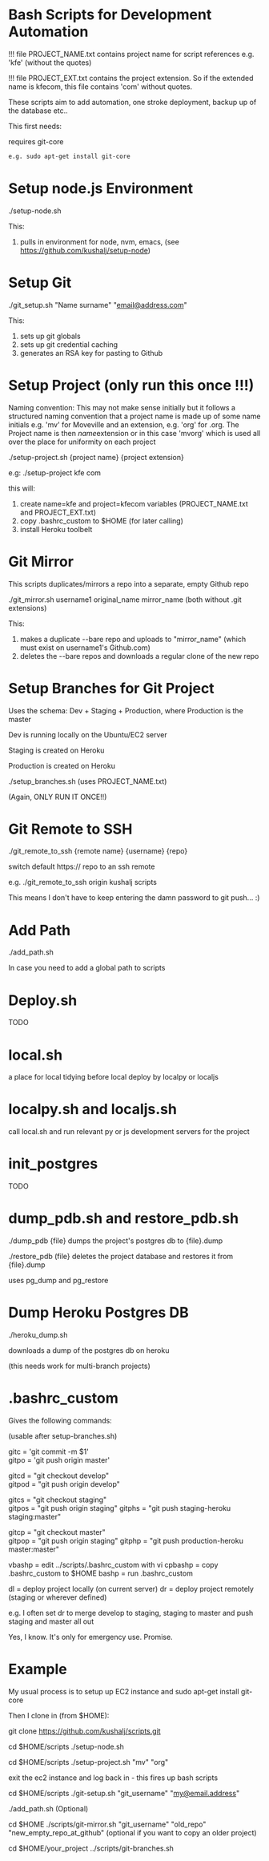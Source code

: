 # Bash Scripts for Development Automation

!!! file PROJECT_NAME.txt contains project name for script references e.g. 'kfe' (without the quotes)

!!! file PROJECT_EXT.txt contains the project extension. So if the extended name is kfecom, this file contains 'com' without quotes.

These scripts aim to add automation, one stroke deployment, backup up of the database etc..


This first needs:

requires git-core

```bash
e.g. sudo apt-get install git-core
```

# Setup node.js Environment
./setup-node.sh

This:
   1. pulls in environment for node, nvm, emacs, (see https://github.com/kushalj/setup-node)




# Setup Git

./git_setup.sh "Name surname" "email@address.com"
 
This:
   1. sets up git globals
   2. sets up git credential caching
   3. generates an RSA key for pasting to Github




# Setup Project (only run this once !!!)

Naming convention:
This may not make sense initially but it follows a structured naming convention that a project name is made up of some name initials e.g. 'mv' for Moveville and an extension, e.g. 'org' for .org. The Project name is then $name$extension or in this case 'mvorg' which is used all over the place for uniformity on each project


./setup-project.sh {project name} {project extension} 

e.g:
./setup-project kfe com

this will:
   1. create name=kfe and project=kfecom variables (PROJECT_NAME.txt and PROJECT_EXT.txt)
   2. copy .bashrc_custom to $HOME (for later calling)
   3. install Heroku toolbelt




# Git Mirror 

This scripts duplicates/mirrors a repo into a separate,  empty Github repo

./git_mirror.sh username1 original_name mirror_name (both without .git extensions)

This:
   1. makes a duplicate --bare repo and uploads to "mirror_name" (which must exist on username1's Github.com)
   2. deletes the --bare repos and downloads a regular clone of the new repo





# Setup Branches for  Git Project

Uses the schema: Dev + Staging + Production, where Production is the master

Dev is running locally on the Ubuntu/EC2 server

Staging is created on Heroku

Production is created on Heroku

./setup_branches.sh (uses PROJECT_NAME.txt)

(Again, ONLY RUN IT ONCE!!)






# Git Remote to SSH

./git_remote_to_ssh {remote name} {username} {repo}

switch default https:// repo to an ssh remote

e.g. ./git_remote_to_ssh origin kushalj scripts

This means I don't have to keep entering the damn password to git push... :)




# Add Path

./add_path.sh 

In case you need to add a global path to scripts




# Deploy.sh

TODO



# local.sh

a place for local tidying before local deploy by localpy or localjs



# localpy.sh and localjs.sh

call local.sh and run relevant py or js development servers for the project




# init_postgres

TODO




# dump_pdb.sh and restore_pdb.sh

./dump_pdb {file} dumps the project's postgres db to {file}.dump

./restore_pdb (file} deletes the project database and restores it from {file}.dump

uses pg_dump and pg_restore




# Dump Heroku Postgres DB

./heroku_dump.sh

downloads a dump of the postgres db on heroku

(this needs work for multi-branch projects)



# .bashrc_custom

Gives the following commands:

(usable after setup-branches.sh)


gitc = 'git commit -m $1'                                                                                                                                          
gitpo = 'git push origin master'                                                                                                                                   
                                                                                                                                                                       
gitcd = "git checkout develop"                                                                                                                                     
gitpod = "git push origin develop"                                                                                                                                  
                                                                                                                                                                       
gitcs = "git checkout staging"                                                                                                                                     
gitpos = "git push origin staging" 
gitphs = "git push staging-heroku staging:master"                                                                                                                   
                                                                                                                                                                       
gitcp = "git checkout master"                                                                                                                                      
gitpop = "git push origin staging" 
gitphp = "git push production-heroku master:master" 


vbashp = edit ../scripts/.bashrc_custom with vi
cpbashp = copy .bashrc_custom to $HOME
bashp = run .bashrc_custom

dl = deploy project locally (on current server)
dr = deploy project remotely (staging or wherever defined)

e.g. I often set dr to merge develop to staging, staging to master and push staging and master all out

Yes, I know. It's only for emergency use. Promise.




# Example

My usual process is to setup up EC2 instance and sudo apt-get install git-core


Then I clone in (from $HOME):

git clone https://github.com/kushalj/scripts.git

cd $HOME/scripts
./setup-node.sh

cd $HOME/scripts
./setup-project.sh "mv" "org"


exit the ec2 instance and log back in - this fires up bash scripts


cd $HOME/scripts
./git-setup.sh "git_username" "my@email.address"


./add_path.sh (Optional)

cd $HOME
./scripts/git-mirror.sh "git_username" "old_repo" "new_empty_repo_at_github" (optional if you want to copy an older project)


cd $HOME/your_project
../scripts/git-branches.sh



